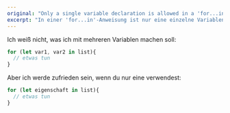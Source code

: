 ```yaml
---
original: "Only a single variable declaration is allowed in a 'for...in' statement."
excerpt: "In einer 'for...in'-Anweisung ist nur eine einzelne Variablendeklaration erlaubt."
---
```


Ich weiß nicht, was ich mit mehreren Variablen machen soll:

```ts
for (let var1, var2 in list){
  // etwas tun
}
```

Aber ich werde zufrieden sein, wenn du nur eine verwendest:

```ts
for (let eigenschaft in list){
  // etwas tun
}
```
